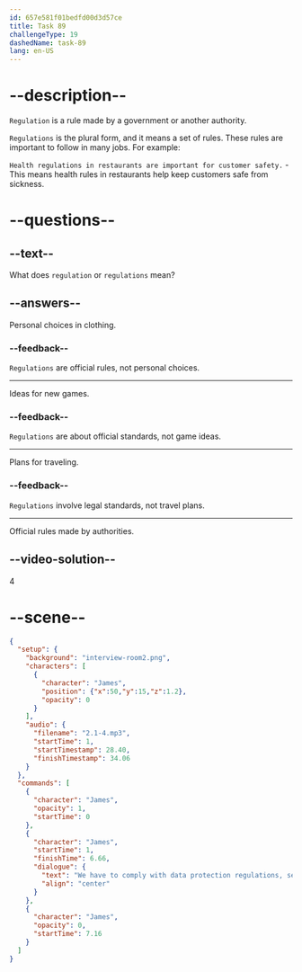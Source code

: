 ```yaml
---
id: 657e581f01bedfd00d3d57ce
title: Task 89
challengeType: 19
dashedName: task-89
lang: en-US
---
```


<!-- (audio) James: We have to comply with data protection regulations, security standards, and our company's code of conduct. -->

# --description--

`Regulation` is a rule made by a government or another authority.

`Regulations` is the plural form, and it means a set of rules. These rules are important to follow in many jobs. For example:

`Health regulations in restaurants are important for customer safety.` - This means health rules in restaurants help keep customers safe from sickness.

# --questions--

## --text--

What does `regulation` or `regulations` mean?

## --answers--

Personal choices in clothing.

### --feedback--

`Regulations` are official rules, not personal choices.

---

Ideas for new games.

### --feedback--

`Regulations` are about official standards, not game ideas.

---

Plans for traveling.

### --feedback--

`Regulations` involve legal standards, not travel plans.

---

Official rules made by authorities.

## --video-solution--

4

# --scene--

```json
{
  "setup": {
    "background": "interview-room2.png",
    "characters": [
      {
        "character": "James",
        "position": {"x":50,"y":15,"z":1.2},
        "opacity": 0
      }
    ],
    "audio": {
      "filename": "2.1-4.mp3",
      "startTime": 1,
      "startTimestamp": 28.40,
      "finishTimestamp": 34.06
    }
  },
  "commands": [
    {
      "character": "James",
      "opacity": 1,
      "startTime": 0
    },
    {
      "character": "James",
      "startTime": 1,
      "finishTime": 6.66,
      "dialogue": {
        "text": "We have to comply with data protection regulations, security standards, and our company's code of conduct.",
        "align": "center"
      }
    },
    {
      "character": "James",
      "opacity": 0,
      "startTime": 7.16
    }
  ]
}
```
